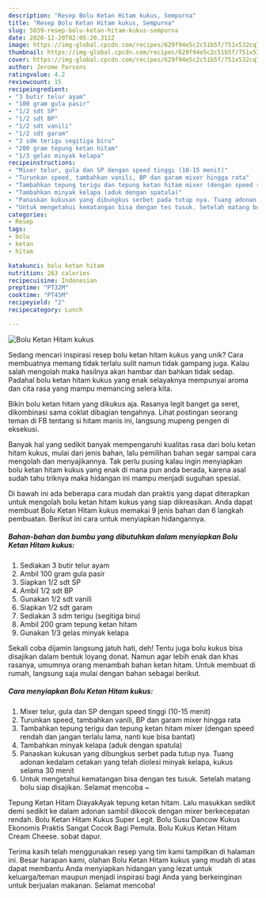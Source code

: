 ```yaml
---
description: "Resep Bolu Ketan Hitam kukus, Sempurna"
title: "Resep Bolu Ketan Hitam kukus, Sempurna"
slug: 5039-resep-bolu-ketan-hitam-kukus-sempurna
date: 2020-12-20T02:05:20.311Z
image: https://img-global.cpcdn.com/recipes/629f94e5c2c51b5f/751x532cq70/bolu-ketan-hitam-kukus-foto-resep-utama.jpg
thumbnail: https://img-global.cpcdn.com/recipes/629f94e5c2c51b5f/751x532cq70/bolu-ketan-hitam-kukus-foto-resep-utama.jpg
cover: https://img-global.cpcdn.com/recipes/629f94e5c2c51b5f/751x532cq70/bolu-ketan-hitam-kukus-foto-resep-utama.jpg
author: Jerome Parsons
ratingvalue: 4.2
reviewcount: 15
recipeingredient:
- "3 butir telur ayam"
- "100 gram gula pasir"
- "1/2 sdt SP"
- "1/2 sdt BP"
- "1/2 sdt vanili"
- "1/2 sdt garam"
- "3 sdm terigu segitiga biru"
- "200 gram tepung ketan hitam"
- "1/3 gelas minyak kelapa"
recipeinstructions:
- "Mixer telur, gula dan SP dengan speed tinggi (10-15 menit)"
- "Turunkan speed, tambahkan vanili, BP dan garam mixer hingga rata"
- "Tambahkan tepung terigu dan tepung ketan hitam mixer (dengan speed rendah dan jangan terlalu lama, nanti kue bisa bantat)"
- "Tambahkan minyak kelapa (aduk dengan spatula)"
- "Panaskan kukusan yang dibungkus serbet pada tutup nya. Tuang adonan kedalam cetakan yang telah diolesi minyak kelapa, kukus selama 30 menit"
- "Untuk mengetahui kematangan bisa dengan tes tusuk. Setelah matang bolu siap disajikan. Selamat mencoba ~"
categories:
- Resep
tags:
- bolu
- ketan
- hitam

katakunci: bolu ketan hitam 
nutrition: 263 calories
recipecuisine: Indonesian
preptime: "PT32M"
cooktime: "PT45M"
recipeyield: "2"
recipecategory: Lunch

---
```



![Bolu Ketan Hitam kukus](https://img-global.cpcdn.com/recipes/629f94e5c2c51b5f/751x532cq70/bolu-ketan-hitam-kukus-foto-resep-utama.jpg)

Sedang mencari inspirasi resep bolu ketan hitam kukus yang unik? Cara membuatnya memang tidak terlalu sulit namun tidak gampang juga. Kalau salah mengolah maka hasilnya akan hambar dan bahkan tidak sedap. Padahal bolu ketan hitam kukus yang enak selayaknya mempunyai aroma dan cita rasa yang mampu memancing selera kita.

Bikin bolu ketan hitam yang dikukus aja. Rasanya legit banget ga seret, dikombinasi sama coklat dibagian tengahnya. Lihat postingan seorang teman di FB tentang si hitam manis ini, langsung mupeng pengen di eksekusi.

Banyak hal yang sedikit banyak mempengaruhi kualitas rasa dari bolu ketan hitam kukus, mulai dari jenis bahan, lalu pemilihan bahan segar sampai cara mengolah dan menyajikannya. Tak perlu pusing kalau ingin menyiapkan bolu ketan hitam kukus yang enak di mana pun anda berada, karena asal sudah tahu triknya maka hidangan ini mampu menjadi suguhan spesial.


Di bawah ini ada beberapa cara mudah dan praktis yang dapat diterapkan untuk mengolah bolu ketan hitam kukus yang siap dikreasikan. Anda dapat membuat Bolu Ketan Hitam kukus memakai 9 jenis bahan dan 6 langkah pembuatan. Berikut ini cara untuk menyiapkan hidangannya.

<!--inarticleads1-->

##### Bahan-bahan dan bumbu yang dibutuhkan dalam menyiapkan Bolu Ketan Hitam kukus:

1. Sediakan 3 butir telur ayam
1. Ambil 100 gram gula pasir
1. Siapkan 1/2 sdt SP
1. Ambil 1/2 sdt BP
1. Gunakan 1/2 sdt vanili
1. Siapkan 1/2 sdt garam
1. Sediakan 3 sdm terigu (segitiga biru)
1. Ambil 200 gram tepung ketan hitam
1. Gunakan 1/3 gelas minyak kelapa


Sekali coba dijamin langsung jatuh hati, deh! Tentu juga bolu kukus bisa disajikan dalam bentuk loyang donat. Namun agar lebih enak dan khas rasanya, umumnya orang menambah bahan ketan hitam. Untuk membuat di rumah, langsung saja mulai dengan bahan sebagai berikut. 

<!--inarticleads2-->

##### Cara menyiapkan Bolu Ketan Hitam kukus:

1. Mixer telur, gula dan SP dengan speed tinggi (10-15 menit)
1. Turunkan speed, tambahkan vanili, BP dan garam mixer hingga rata
1. Tambahkan tepung terigu dan tepung ketan hitam mixer (dengan speed rendah dan jangan terlalu lama, nanti kue bisa bantat)
1. Tambahkan minyak kelapa (aduk dengan spatula)
1. Panaskan kukusan yang dibungkus serbet pada tutup nya. Tuang adonan kedalam cetakan yang telah diolesi minyak kelapa, kukus selama 30 menit
1. Untuk mengetahui kematangan bisa dengan tes tusuk. Setelah matang bolu siap disajikan. Selamat mencoba ~


Tepung Ketan Hitam DiayakAyak tepung ketan hitam. Lalu masukkan sedikit demi sedikit ke dalam adonan sambil dikocok dengan mixer berkecepatan rendah. Bolu Ketan Hitam Kukus Super Legit. Bolu Susu Dancow Kukus Ekonomis Praktis Sangat Cocok Bagi Pemula. Bolu Kukus Ketan Hitam Cream Cheese. sobat dapur. 

Terima kasih telah menggunakan resep yang tim kami tampilkan di halaman ini. Besar harapan kami, olahan Bolu Ketan Hitam kukus yang mudah di atas dapat membantu Anda menyiapkan hidangan yang lezat untuk keluarga/teman maupun menjadi inspirasi bagi Anda yang berkeinginan untuk berjualan makanan. Selamat mencoba!
